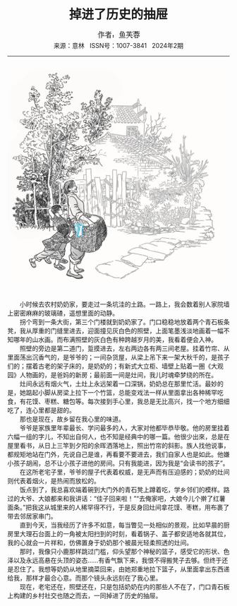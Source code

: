 # <center>掉进了历史的抽屉</center>

<div align=center><img src="https://raw.githubusercontent.com/leaguecn/magazines/main/img_authors/%25d7%25f7%25d5%25df%25a3%25ba%25d3%25e3%25dc%25bd%25c8%25d8.jpg"></div>

<center>来源：意林   ISSN号：1007-3841   2024年2期</center>

* * *

<br>![](https://raw.githubusercontent.com/leaguecn/magazines/main/img/yili20240228-1-l.jpg)

  
<br>　　小时候去农村奶奶家，要走过一条坑洼的土路。一路上，我会数着别人家院墙上密密麻麻的玻璃碴，遥想里面的动静。  
　　拐个弯到一条大街，第三个门楼就到奶奶家了。门口稳稳地放着两个青石板条凳，我从厚重的门缝里进去，迎面撞见灰白色的照壁，上面笔墨浅淡地画着一幅不知哪年的山水画。而布满照壁的灰白色有种跨越岁月的美，我看着便会入神。  
　　照壁的旁边是第二道门，踅摸进去，左右两边各有两三间老屋。挂着竹帘、从里面荡出沉香气的，是爷爷的；一间杂货屋，从梁上吊下来一架大秋千的，是孩子们的；摆着古老的架子床的，是奶奶的；有新式大立柜、墙壁上贴着一圈《大观园》人物画的，是爸妈的新房；最前面一间是灶间，我儿时魂牵梦绕的所在。  
　　灶间永远有烟火气，土灶上永远架着一口深锅，奶奶总在那里忙活。最妙的是，她踮起小脚从房梁上拉下一个竹篮，总能变戏法一样从里面拿出各种稀罕吃食，有花馍、枣糕、糖包等。每次接到手心里，我总是无比高兴，找一个地方细细吃了，连心里都是甜的。  
　　那也是现在，故乡留在我心里的味道。  
　　爷爷是家族里年辈最长、学问最多的人，大家对他都毕恭毕敬。他的房里挂着六幅一组的字儿，不知出自何人，也不知是经典中的哪一篇。他很少出來，总是在屋里看书，从日上三竿到夕阳的余晖洒落地上，照出竹帘的斜影。族人找他说事，都规矩地站在门外，先说自己是谁，再看要不要进去，我们自家人也是如此。他嫌小孩子胡闹，总不让小孩子进他的房间。只有我能进，因为我是“会读书的孩子”。  
　　在这所老宅子里，爷爷的屋子代表着权威，是无声而有压迫感的；奶奶的灶间则代表着烟火，是热闹而放松的。  
　　饭点到了，我总喜欢端着碗到大门外的青石凳上蹲着吃，学乡邻们的模样。路过的大爷、大娘都来和我讲话：“佳子回来啦！”“去俺家吧，大娘今儿个擀了红薯面条。”把我这从城里来的人稀罕得不行，于是反身回灶间拿花馍、枣糕，用布裹了带去邻居家串门。  
　　直到今天，当我经历了许多不如意，每当瞥见一处相似的景观，比如早晨的厨房里大理石台面上的一角被太阳扫到的时刻，看着锅子、盖子都安适地各就其位，我的心就会一片祥和，仿佛置身于奶奶那个被晨光轻柔照透的灶间。  
　　那时，我像只小鹿那样跳过门槛，仰头望那个神秘的篮子，感受它的形状、色泽以及永远高悬在头顶的姿态……有香气飘下来，我恨不得搬凳子去够。但终于还是忍住了。我想等奶奶从地里摘菜回来，由她郑重地拉下篮子，从里面拿出东西递给我，那样才最合心意。而那个镜头永远刻在了我心里。  
　　现在，老宅还在，照壁还在，只是包括奶奶在内的那些人不在了，门口青石板上构建的乡村社交也随之而去，一同掉进了历史的抽屉。
